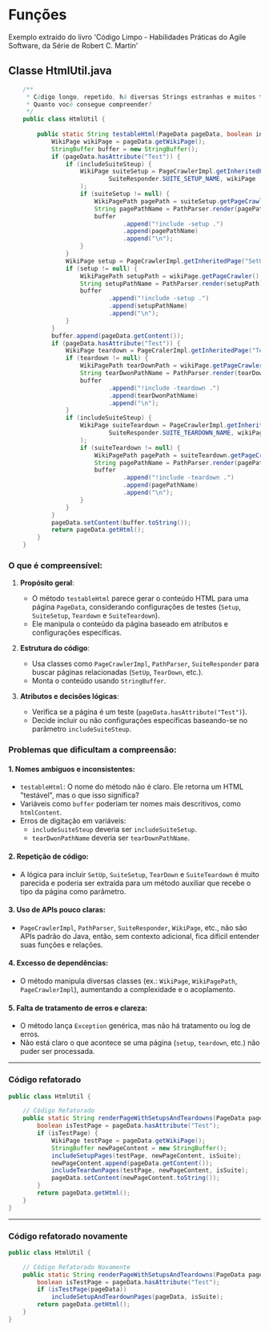 # Funções

Exemplo extraído do livro 'Código Limpo - Habilidades Práticas do Agile Software, da Série de Robert C. Martin'

## Classe HtmlUtil.java

```java
    /**
     * Código longo, repetido, há diversas Strings estranhas e muitos tipos de dados e APIs esquisitos e nada óbvios.
     * Quanto você consegue compreender?
     */
    public class HtmlUtil {
    
        public static String testableHtml(PageData pageData, boolean includeSuiteSteup) throws Exception {
            WikiPage wikiPage = pageData.getWikiPage();
            StringBuffer buffer = new StringBuffer();
            if (pageData.hasAttribute("Test")) {
                if (includeSuiteSteup) {
                    WikiPage suiteSetup = PageCrawlerImpl.getInheritedPage(
                            SuiteResponder.SUITE_SETUP_NAME, wikiPage
                    );
                    if (suiteSetup != null) {
                        WikiPagePath pagePath = suiteSetup.getPageCrawler().getFullPath(suiteSetup);
                        String pagePathName = PathParser.render(pagePath);
                        buffer
                                .append("!include -setup .")
                                .append(pagePathName)
                                .append("\n");
                    }
                }
                WikiPage setup = PageCrawlerImpl.getInheritedPage("SetUp", wikiPage);
                if (setup != null) {
                    WikiPagePath setupPath = wikiPage.getPageCrawler().getFullPath(setup);
                    String setupPathName = PathParser.render(setupPath);
                    buffer
                            .append("!include -setup .")
                            .append(setupPathName)
                            .append("\n");
                }
            }
            buffer.append(pageData.getContent());
            if (pageData.hasAttribute("Test")) {
                WikiPage teardown = PageCralerImpl.getInheritedPage("TearDown", wikiPage);
                if (teardown != null) {
                    WikiPagePath tearDownPath = wikiPage.getPageCrawler().getFullPath(teardown);
                    String tearDwonPathName = PathParser.render(tearDownPath);
                    buffer
                            .append("!include -teardown .")
                            .append(tearDwonPathName)
                            .append("\n");
                }
                if (includeSuiteSteup) {
                    WikiPage suiteTeardown = PageCrawlerImpl.getInheritedPage(
                            SuiteResponder.SUITE_TEARDOWN_NAME, wikiPage
                    );
                    if (suiteTeardown != null) {
                        WikiPagePath pagePath = suiteTeardown.getPageCrawler().getFullPath(suiteTeardown);
                        String pagePathName = PathParser.render(pagePath);
                        buffer
                                .append("!include -teardown .")
                                .append(pagePathName)
                                .append("\n");
                    }
                }
            }
            pageData.setContent(buffer.toString());
            return pageData.getHtml();
        }
    }
```

### O que é compreensível:

1. **Propósito geral**:
    - O método `testableHtml` parece gerar o conteúdo HTML para uma página `PageData`, considerando configurações de
      testes (`Setup`, `SuiteSetup`, `Teardown` e `SuiteTeardown`).
    - Ele manipula o conteúdo da página baseado em atributos e configurações específicas.

2. **Estrutura do código**:
    - Usa classes como `PageCrawlerImpl`, `PathParser`, `SuiteResponder` para buscar páginas relacionadas (`SetUp`,
      `TearDown`, etc.).
    - Monta o conteúdo usando `StringBuffer`.

3. **Atributos e decisões lógicas**:
    - Verifica se a página é um teste (`pageData.hasAttribute("Test")`).
    - Decide incluir ou não configurações específicas baseando-se no parâmetro `includeSuiteSteup`.

### Problemas que dificultam a compreensão:

#### 1. **Nomes ambíguos e inconsistentes**:

- `testableHtml`: O nome do método não é claro. Ele retorna um HTML "testável", mas o que isso significa?
- Variáveis como `buffer` poderiam ter nomes mais descritivos, como `htmlContent`.
- Erros de digitação em variáveis:
    - `includeSuiteSteup` deveria ser `includeSuiteSetup`.
    - `tearDwonPathName` deveria ser `tearDownPathName`.

#### 2. **Repetição de código**:

- A lógica para incluir `SetUp`, `SuiteSetup`, `TearDown` e `SuiteTeardown` é muito parecida e poderia ser extraída para
  um método auxiliar que recebe o tipo da página como parâmetro.

#### 3. **Uso de APIs pouco claras**:

- `PageCrawlerImpl`, `PathParser`, `SuiteResponder`, `WikiPage`, etc., não são APIs padrão do Java, então, sem contexto
  adicional, fica difícil entender suas funções e relações.

#### 4. **Excesso de dependências**:

- O método manipula diversas classes (ex.: `WikiPage`, `WikiPagePath`, `PageCrawlerImpl`), aumentando a complexidade e o
  acoplamento.

#### 5. **Falta de tratamento de erros e clareza**:

- O método lança `Exception` genérica, mas não há tratamento ou log de erros.
- Não está claro o que acontece se uma página (`setup`, `teardown`, etc.) não puder ser processada.

---

### Código refatorado

```java
public class HtmlUtil {

    // Código Refatorado
    public static String renderPageWithSetupsAndTeardowns(PageData pageData, boolean isSuite) {
        boolean isTestPage = pageData.hasAttribute("Test");
        if (isTestPage) {
            WikiPage testPage = pageData.getWikiPage();
            StringBuffer newPageContent = new StringBuffer();
            includeSetupPages(testPage, newPageContent, isSuite);
            newPageContent.append(pageData.getContent());
            includeTeardwnPages(testPage, newPageContent, isSuite);
            pageData.setContent(newPageContent.toString());
        }
        return pageData.getHtml();
    }
}
```

---

### Código refatorado novamente

```java
public class HtmlUtil {

    // Código Refatorado Novamente
    public static String renderPageWithSetupsAndTeardowns(PageData pageData, boolean isSuite) {
        boolean isTestPage = pageData.hasAttribute("Test");
        if (isTestPage(pageData)) 
            includeSetupAndTeardownPages(pageData, isSuite);
        return pageData.getHtml();
    }
}
```

